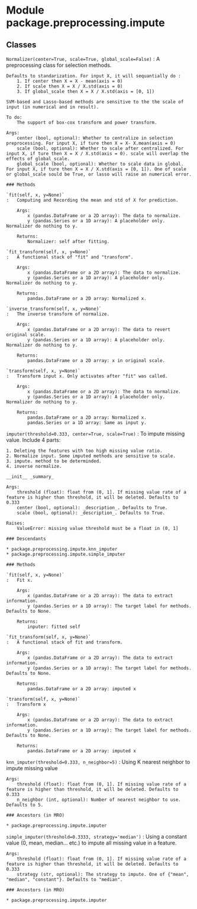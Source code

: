 Module package.preprocessing.impute
===================================

Classes
-------

`Normalizer(center=True, scale=True, global_scale=False)`
:   A preprocessing class for selection methods.
    
    Defaults to standarization. For input X, it will sequantially do :    
        1. If center then X = X - mean(axis = 0)    
        2. If scale then X = X / X.std(axis = 0)    
        3. If global_scale then X = X / X.std(axis = [0, 1])    
    
    SVM-based and Lasso-based methods are sensitive to the the scale of input (in numerical and in result).    
    
    To do:
        The support of box-cox transform and power transform.
    
    Args:
        center (bool, optional): Whether to centralize in selection preprocessing. For input X, if ture then X = X- X.mean(axis = 0)    
        scale (bool, optional): Whether to scale after centralized. For input X, if ture then X = X / X.std(axis = 0). scale will overlap the effects of global_scale.
        global_scale (bool, optional): Whether to scale data in global. For input X, if ture then X = X / X.std(axis = [0, 1]). One of scale or global_scale sould be True, or lasso will raise an numerical error.

    ### Methods

    `fit(self, x, y=None)`
    :   Computing and Recording the mean and std of X for prediction.    
        
        Args:
            x (pandas.DataFrame or a 2D array): The data to normalize.    
            y (pandas.Series or a 1D array): A placeholder only. Normalizer do nothing to y.    
        
        Returns:
            Normalizer: self after fitting.

    `fit_transform(self, x, y=None)`
    :   A functional stack of "fit" and "transform".
        
        Args:
            x (pandas.DataFrame or a 2D array): The data to normalize.
            y (pandas.Series or a 1D array): A placeholder only. Normalizer do nothing to y.
        
        Returns:
            pandas.DataFrame or a 2D array: Normalized x.

    `inverse_transform(self, x, y=None)`
    :   The inverse transform of normalize.
        
        Args:
            x (pandas.DataFrame or a 2D array): The data to revert original scale.
            y (pandas.Series or a 1D array): A placeholder only. Normalizer do nothing to y.
        
        Returns:
            pandas.DataFrame or a 2D array: x in original scale.

    `transform(self, x, y=None)`
    :   Transform input x. Only activates after "fit" was called.
        
        Args:
            x (pandas.DataFrame or a 2D array): The data to normalize.    
            y (pandas.Series or a 1D array): A placeholder only. Normalizer do nothing to y.    
        
        Returns:
            pandas.DataFrame or a 2D array: Normalized x.
            pandas.Series or a 1D array: Same as input y.

`imputer(threshold=0.333, center=True, scale=True)`
:   To impute missing value. Include 4 parts:
    
    1. Deleting the features with too high missing value ratio.    
    2. Normalize input. Some imputed methods are sensitive to scale.    
    3. impute. method to be determinded.    
    4. inverse normalize.    
    
    __init__ _summary_
    
    Args:
        threshold (float): float from (0, 1]. If missing value rate of a feature is higher than threshold, it will be deleted. Defaults to 0.333
        center (bool, optional): _description_. Defaults to True.
        scale (bool, optional): _description_. Defaults to True.
    
    Raises:
        ValueError: missing value threshold must be a float in (0, 1]

    ### Descendants

    * package.preprocessing.impute.knn_imputer
    * package.preprocessing.impute.simple_imputer

    ### Methods

    `fit(self, x, y=None)`
    :   Fit x.
        
        Args:
            x (pandas.DataFrame or a 2D array): The data to extract information.
            y (pandas.Series or a 1D array): The target label for methods. Defaults to None.
        
        Returns:
            inputer: fitted self

    `fit_transform(self, x, y=None)`
    :   A functional stack of fit and transform.
        
        Args:
            x (pandas.DataFrame or a 2D array): The data to extract information.
            y (pandas.Series or a 1D array): The target label for methods. Defaults to None.
        
        Returns:
            pandas.DataFrame or a 2D array: imputed x

    `transform(self, x, y=None)`
    :   Transform x
        
        Args:
            x (pandas.DataFrame or a 2D array): The data to extract information.
            y (pandas.Series or a 1D array): The target label for methods. Defaults to None.
        
        Returns:
            pandas.DataFrame or a 2D array: imputed x

`knn_imputer(threshold=0.333, n_neighbor=5)`
:   Using K nearest neighbor to impute missing value
    
    Args:
        threshold (float): float from (0, 1]. If missing value rate of a feature is higher than threshold, it will be deleted. Defaults to 0.333
        n_neighbor (int, optional): Number of nearest neighbor to use. Defaults to 5.

    ### Ancestors (in MRO)

    * package.preprocessing.impute.imputer

`simple_imputer(threshold=0.3333, strategy='median')`
:   Using a constant value (0, mean, median... etc.) to impute all missing value in a feature.
    
    Args:
        threshold (float): float from (0, 1]. If missing value rate of a feature is higher than threshold, it will be deleted. Defaults to 0.333
        strategy (str, optional): The strategy to impute. One of {"mean", "median", "constant"}. Defaults to "median".

    ### Ancestors (in MRO)

    * package.preprocessing.impute.imputer